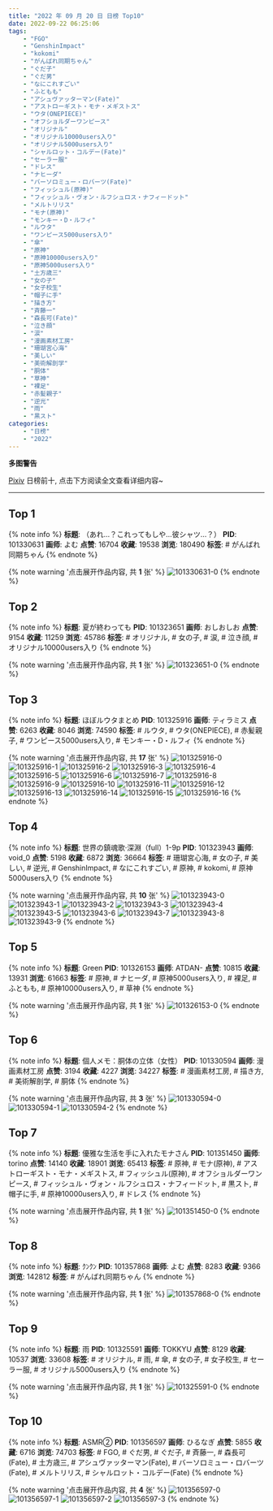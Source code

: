 ```yaml
---
title: "2022 年 09 月 20 日 日榜 Top10"
date: 2022-09-22 06:25:06
tags:
    - "FGO"
    - "GenshinImpact"
    - "kokomi"
    - "がんばれ同期ちゃん"
    - "ぐだ子"
    - "ぐだ男"
    - "なにこれすごい"
    - "ふともも"
    - "アシュヴァッターマン(Fate)"
    - "アストローギスト・モナ・メギストス"
    - "ウタ(ONEPIECE)"
    - "オフショルダーワンピース"
    - "オリジナル"
    - "オリジナル10000users入り"
    - "オリジナル5000users入り"
    - "シャルロット・コルデー(Fate)"
    - "セーラー服"
    - "ドレス"
    - "ナヒーダ"
    - "バーソロミュー・ロバーツ(Fate)"
    - "フィッシュル(原神)"
    - "フィッシュル・ヴォン・ルフシュロス・ナフィードット"
    - "メルトリリス"
    - "モナ(原神)"
    - "モンキー・D・ルフィ"
    - "ルウタ"
    - "ワンピース5000users入り"
    - "傘"
    - "原神"
    - "原神10000users入り"
    - "原神5000users入り"
    - "土方歳三"
    - "女の子"
    - "女子校生"
    - "帽子に手"
    - "描き方"
    - "斉藤一"
    - "森長可(Fate)"
    - "泣き顔"
    - "涙"
    - "漫画素材工房"
    - "珊瑚宮心海"
    - "美しい"
    - "美術解剖学"
    - "胴体"
    - "草神"
    - "裸足"
    - "赤髪親子"
    - "逆光"
    - "雨"
    - "黒スト"
categories:
    - "日榜"
    - "2022"
---
```


<i class="fa fa-triangle-exclamation"></i>**多图警告**<i class="fa fa-triangle-exclamation"></i>

[Pixiv](https://www.pixiv.net/) 日榜前十, 点击下方阅读全文查看详细内容~

<!-- more -->

---

## Top 1

{% note info %}
**标题**: （あれ…？これってもしや…彼シャツ…？）
**PID**: 101330631 **画师**: よむ
**点赞**: 16704 **收藏**: 19538 **浏览**: 180490
**标签**: # がんばれ同期ちゃん
{% endnote %}

{% note warning '点击展开作品内容, 共 **1** 张' %}
![101330631-0](https://i.pixiv.re/img-original/img/2022/09/19/08/04/02/101330631_p0.png)
{% endnote %}

## Top 2

{% note info %}
**标题**: 夏が終わっても
**PID**: 101323651 **画师**: おしおしお
**点赞**: 9154 **收藏**: 11259 **浏览**: 45786
**标签**: # オリジナル, # 女の子, # 涙, # 泣き顔, # オリジナル10000users入り
{% endnote %}

{% note warning '点击展开作品内容, 共 **1** 张' %}
![101323651-0](https://i.pixiv.re/img-original/img/2022/09/19/00/00/01/101323651_p0.png)
{% endnote %}

## Top 3

{% note info %}
**标题**: ほぼルウタまとめ
**PID**: 101325916 **画师**: ティラミス
**点赞**: 6263 **收藏**: 8046 **浏览**: 74590
**标签**: # ルウタ, # ウタ(ONEPIECE), # 赤髪親子, # ワンピース5000users入り, # モンキー・D・ルフィ
{% endnote %}

{% note warning '点击展开作品内容, 共 **17** 张' %}
![101325916-0](https://i.pixiv.re/img-original/img/2022/09/19/01/10/12/101325916_p0.jpg)
![101325916-1](https://i.pixiv.re/img-original/img/2022/09/19/01/10/12/101325916_p1.jpg)
![101325916-2](https://i.pixiv.re/img-original/img/2022/09/19/01/10/12/101325916_p2.jpg)
![101325916-3](https://i.pixiv.re/img-original/img/2022/09/19/01/10/12/101325916_p3.jpg)
![101325916-4](https://i.pixiv.re/img-original/img/2022/09/19/01/10/12/101325916_p4.jpg)
![101325916-5](https://i.pixiv.re/img-original/img/2022/09/19/01/10/12/101325916_p5.jpg)
![101325916-6](https://i.pixiv.re/img-original/img/2022/09/19/01/10/12/101325916_p6.jpg)
![101325916-7](https://i.pixiv.re/img-original/img/2022/09/19/01/10/12/101325916_p7.jpg)
![101325916-8](https://i.pixiv.re/img-original/img/2022/09/19/01/10/12/101325916_p8.jpg)
![101325916-9](https://i.pixiv.re/img-original/img/2022/09/19/01/10/12/101325916_p9.jpg)
![101325916-10](https://i.pixiv.re/img-original/img/2022/09/19/01/10/12/101325916_p10.jpg)
![101325916-11](https://i.pixiv.re/img-original/img/2022/09/19/01/10/12/101325916_p11.jpg)
![101325916-12](https://i.pixiv.re/img-original/img/2022/09/19/01/10/12/101325916_p12.jpg)
![101325916-13](https://i.pixiv.re/img-original/img/2022/09/19/01/10/12/101325916_p13.jpg)
![101325916-14](https://i.pixiv.re/img-original/img/2022/09/19/01/10/12/101325916_p14.jpg)
![101325916-15](https://i.pixiv.re/img-original/img/2022/09/19/01/10/12/101325916_p15.jpg)
![101325916-16](https://i.pixiv.re/img-original/img/2022/09/19/01/10/12/101325916_p16.jpg)
{% endnote %}

## Top 4

{% note info %}
**标题**: 世界の鎮魂歌·深淵（full）1-9p
**PID**: 101323943 **画师**: void_0
**点赞**: 5198 **收藏**: 6872 **浏览**: 36664
**标签**: # 珊瑚宮心海, # 女の子, # 美しい, # 逆光, # GenshinImpact, # なにこれすごい, # 原神, # kokomi, # 原神5000users入り
{% endnote %}

{% note warning '点击展开作品内容, 共 **10** 张' %}
![101323943-0](https://i.pixiv.re/img-original/img/2022/09/19/00/01/40/101323943_p0.jpg)
![101323943-1](https://i.pixiv.re/img-original/img/2022/09/19/00/01/40/101323943_p1.jpg)
![101323943-2](https://i.pixiv.re/img-original/img/2022/09/19/00/01/40/101323943_p2.jpg)
![101323943-3](https://i.pixiv.re/img-original/img/2022/09/19/00/01/40/101323943_p3.jpg)
![101323943-4](https://i.pixiv.re/img-original/img/2022/09/19/00/01/40/101323943_p4.jpg)
![101323943-5](https://i.pixiv.re/img-original/img/2022/09/19/00/01/40/101323943_p5.jpg)
![101323943-6](https://i.pixiv.re/img-original/img/2022/09/19/00/01/40/101323943_p6.jpg)
![101323943-7](https://i.pixiv.re/img-original/img/2022/09/19/00/01/40/101323943_p7.jpg)
![101323943-8](https://i.pixiv.re/img-original/img/2022/09/19/00/01/40/101323943_p8.jpg)
![101323943-9](https://i.pixiv.re/img-original/img/2022/09/19/00/01/40/101323943_p9.jpg)
{% endnote %}

## Top 5

{% note info %}
**标题**: Green
**PID**: 101326153 **画师**: ATDAN-
**点赞**: 10815 **收藏**: 13931 **浏览**: 61663
**标签**: # 原神, # ナヒーダ, # 原神5000users入り, # 裸足, # ふともも, # 原神10000users入り, # 草神
{% endnote %}

{% note warning '点击展开作品内容, 共 **1** 张' %}
![101326153-0](https://i.pixiv.re/img-original/img/2022/09/19/04/36/09/101326153_p0.jpg)
{% endnote %}

## Top 6

{% note info %}
**标题**: 個人メモ：胴体の立体（女性）
**PID**: 101330594 **画师**: 漫画素材工房
**点赞**: 3194 **收藏**: 4227 **浏览**: 34227
**标签**: # 漫画素材工房, # 描き方, # 美術解剖学, # 胴体
{% endnote %}

{% note warning '点击展开作品内容, 共 **3** 张' %}
![101330594-0](https://i.pixiv.re/img-original/img/2022/09/19/08/00/05/101330594_p0.jpg)
![101330594-1](https://i.pixiv.re/img-original/img/2022/09/19/08/00/05/101330594_p1.jpg)
![101330594-2](https://i.pixiv.re/img-original/img/2022/09/19/08/00/05/101330594_p2.jpg)
{% endnote %}

## Top 7

{% note info %}
**标题**: 優雅な生活を手に入れたモナさん
**PID**: 101351450 **画师**: torino
**点赞**: 14140 **收藏**: 18901 **浏览**: 65413
**标签**: # 原神, # モナ(原神), # アストローギスト・モナ・メギストス, # フィッシュル(原神), # オフショルダーワンピース, # フィッシュル・ヴォン・ルフシュロス・ナフィードット, # 黒スト, # 帽子に手, # 原神10000users入り, # ドレス
{% endnote %}

{% note warning '点击展开作品内容, 共 **1** 张' %}
![101351450-0](https://i.pixiv.re/img-original/img/2022/09/20/00/00/06/101351450_p0.jpg)
{% endnote %}

## Top 8

{% note info %}
**标题**: ｸﾝｸﾝ
**PID**: 101357868 **画师**: よむ
**点赞**: 8283 **收藏**: 9366 **浏览**: 142812
**标签**: # がんばれ同期ちゃん
{% endnote %}

{% note warning '点击展开作品内容, 共 **1** 张' %}
![101357868-0](https://i.pixiv.re/img-original/img/2022/09/20/08/32/38/101357868_p0.png)
{% endnote %}

## Top 9

{% note info %}
**标题**: 雨
**PID**: 101325591 **画师**: TOKKYU
**点赞**: 8129 **收藏**: 10537 **浏览**: 33608
**标签**: # オリジナル, # 雨, # 傘, # 女の子, # 女子校生, # セーラー服, # オリジナル5000users入り
{% endnote %}

{% note warning '点击展开作品内容, 共 **1** 张' %}
![101325591-0](https://i.pixiv.re/img-original/img/2022/09/19/00/56/44/101325591_p0.jpg)
{% endnote %}

## Top 10

{% note info %}
**标题**: ASMR②
**PID**: 101356597 **画师**: ひるなぎ
**点赞**: 5855 **收藏**: 6716 **浏览**: 74703
**标签**: # FGO, # ぐだ男, # ぐだ子, # 斉藤一, # 森長可(Fate), # 土方歳三, # アシュヴァッターマン(Fate), # バーソロミュー・ロバーツ(Fate), # メルトリリス, # シャルロット・コルデー(Fate)
{% endnote %}

{% note warning '点击展开作品内容, 共 **4** 张' %}
![101356597-0](https://i.pixiv.re/img-original/img/2022/09/20/06/00/02/101356597_p0.jpg)
![101356597-1](https://i.pixiv.re/img-original/img/2022/09/20/06/00/02/101356597_p1.jpg)
![101356597-2](https://i.pixiv.re/img-original/img/2022/09/20/06/00/02/101356597_p2.jpg)
![101356597-3](https://i.pixiv.re/img-original/img/2022/09/20/06/00/02/101356597_p3.jpg)
{% endnote %}
